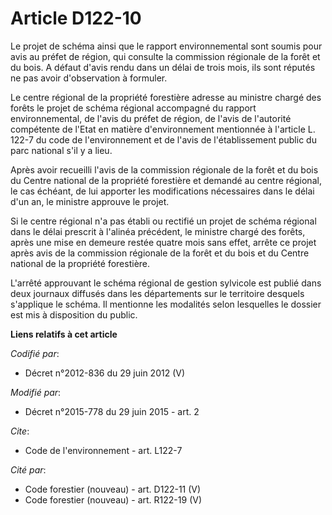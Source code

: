 # Article D122-10

Le projet de schéma ainsi que le rapport environnemental sont soumis pour avis au préfet de région, qui consulte la
commission régionale de la forêt et du bois. A défaut d'avis rendu dans un délai de trois mois, ils sont réputés ne pas avoir
d'observation à formuler.

Le centre régional de la propriété forestière adresse au ministre chargé des forêts le projet de schéma régional accompagné
du rapport environnemental, de l'avis du préfet de région, de l'avis de l'autorité compétente de l'Etat en matière
d'environnement mentionnée à l'article L. 122-7 du code de l'environnement et de l'avis de l'établissement public du parc
national s'il y a lieu.

Après avoir recueilli l'avis de la commission régionale de la forêt et du bois du Centre national de la propriété forestière
et demandé au centre régional, le cas échéant, de lui apporter les modifications nécessaires dans le délai d'un an, le
ministre approuve le projet.

Si le centre régional n'a pas établi ou rectifié un projet de schéma régional dans le délai prescrit à l'alinéa précédent, le
ministre chargé des forêts, après une mise en demeure restée quatre mois sans effet, arrête ce projet après avis de la
commission régionale de la forêt et du bois et du Centre national de la propriété forestière.

L'arrêté approuvant le schéma régional de gestion sylvicole est publié dans deux journaux diffusés dans les départements sur
le territoire desquels s'applique le schéma. Il mentionne les modalités selon lesquelles le dossier est mis à disposition du
public.

**Liens relatifs à cet article**

_Codifié par_:

  - Décret n°2012-836 du 29 juin 2012 (V)

_Modifié par_:

  - Décret n°2015-778 du 29 juin 2015 - art. 2

_Cite_:

  - Code de l'environnement - art. L122-7

_Cité par_:

  - Code forestier (nouveau) - art. D122-11 (V)
  - Code forestier (nouveau) - art. R122-19 (V)
